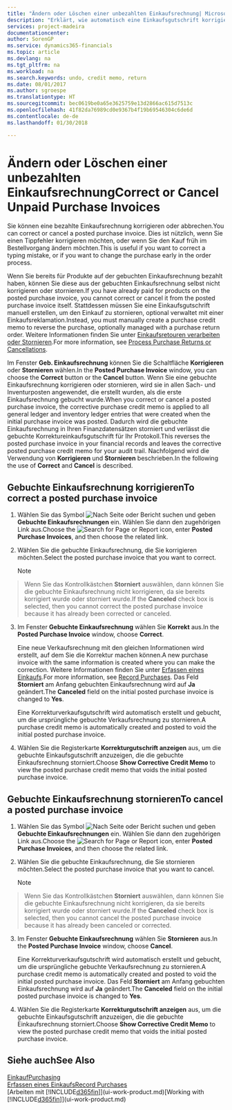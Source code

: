 ```yaml
---
title: "Ändern oder Löschen einer unbezahlten Einkaufsrechnung| Microsoft Docs"
description: "Erklärt, wie automatisch eine Einkaufsgutschrift korrigiert, abgebrochen oder rückgängig gemacht wird und eine gebuchte Einkaufsrechnung erstellt wird."
services: project-madeira
documentationcenter: 
author: SorenGP
ms.service: dynamics365-financials
ms.topic: article
ms.devlang: na
ms.tgt_pltfrm: na
ms.workload: na
ms.search.keywords: undo, credit memo, return
ms.date: 08/01/2017
ms.author: sgroespe
ms.translationtype: HT
ms.sourcegitcommit: bec0619be0a65e3625759e13d2866ac615d7513c
ms.openlocfilehash: 41f82da76989cd0e9367b4f19b69546304c6de6d
ms.contentlocale: de-de
ms.lasthandoff: 01/30/2018

---
```

# <a name="correct-or-cancel-unpaid-purchase-invoices"></a><span data-ttu-id="a1f33-103">Ändern oder Löschen einer unbezahlten Einkaufsrechnung</span><span class="sxs-lookup"><span data-stu-id="a1f33-103">Correct or Cancel Unpaid Purchase Invoices</span></span>
<span data-ttu-id="a1f33-104">Sie können eine bezahlte Einkaufsrechnung korrigieren oder abbrechen.</span><span class="sxs-lookup"><span data-stu-id="a1f33-104">You can correct or cancel a posted purchase invoice.</span></span> <span data-ttu-id="a1f33-105">Dies ist nützlich, wenn Sie einen Tippfehler korrigieren möchten, oder wenn Sie den Kauf früh im Bestellvorgang ändern möchten.</span><span class="sxs-lookup"><span data-stu-id="a1f33-105">This is useful if you want to correct a typing mistake, or if you want to change the purchase early in the order process.</span></span>

<span data-ttu-id="a1f33-106">Wenn Sie bereits für Produkte auf der gebuchten Einkaufsrechnung bezahlt haben, können Sie diese aus der gebuchten Einkaufsrechnung selbst nicht korrigieren oder stornieren.</span><span class="sxs-lookup"><span data-stu-id="a1f33-106">If you have already paid for products on the posted purchase invoice, you cannot correct or cancel it from the posted purchase invoice itself.</span></span> <span data-ttu-id="a1f33-107">Stattdessen müssen Sie eine Einkaufsgutschrift manuell erstellen, um den Einkauf zu stornieren, optional verwaltet mit einer Einkaufsreklamation.</span><span class="sxs-lookup"><span data-stu-id="a1f33-107">Instead, you must manually create a purchase credit memo to reverse the purchase, optionally managed with a purchase return order.</span></span> <span data-ttu-id="a1f33-108">Weitere Informationen finden Sie unter [Einkaufsretouren verarbeiten oder Stornieren](purchasing-how-process-purchase-returns-cancellations.md).</span><span class="sxs-lookup"><span data-stu-id="a1f33-108">For more information, see [Process Purchase Returns or Cancellations](purchasing-how-process-purchase-returns-cancellations.md).</span></span>

<span data-ttu-id="a1f33-109">Im Fenster **Geb. Einkaufsrechnung** können Sie die Schaltfläche **Korrigieren** oder **Stornieren** wählen.</span><span class="sxs-lookup"><span data-stu-id="a1f33-109">In the **Posted Purchase Invoice** window, you can choose the **Correct** button or the **Cancel** button.</span></span> <span data-ttu-id="a1f33-110">Wenn Sie eine gebuchte Einkaufsrechnung korrigieren oder stornieren, wird sie in allen Sach- und Inventurposten angewendet, die erstellt wurden, als die erste Einkaufsrechnung gebucht wurde.</span><span class="sxs-lookup"><span data-stu-id="a1f33-110">When you correct or cancel a posted purchase invoice, the corrective purchase credit memo is applied to all general ledger and inventory ledger entries that were created when the initial purchase invoice was posted.</span></span> <span data-ttu-id="a1f33-111">Dadurch wird die gebuchte Einkaufsrechnung in Ihren Finanzdatensätzen storniert und verlässt die gebuchte Korrektureinkaufsgutschrift für Ihr Protokoll.</span><span class="sxs-lookup"><span data-stu-id="a1f33-111">This reverses the posted purchase invoice in your financial records and leaves the corrective posted purchase credit memo for your audit trail.</span></span> <span data-ttu-id="a1f33-112">Nachfolgend wird die Verwendung von **Korrigieren** und **Stornieren** beschrieben.</span><span class="sxs-lookup"><span data-stu-id="a1f33-112">In the following the use of **Correct** and **Cancel** is described.</span></span>

## <a name="to-correct-a-posted-purchase-invoice"></a><span data-ttu-id="a1f33-113">Gebuchte Einkaufsrechnung korrigieren</span><span class="sxs-lookup"><span data-stu-id="a1f33-113">To correct a posted purchase invoice</span></span>
1. <span data-ttu-id="a1f33-114">Wählen Sie das Symbol ![Nach Seite oder Bericht suchen](media/ui-search/search_small.png "Nach Seite oder Bericht suchen") und geben **Gebuchte Einkaufsrechnungen** ein. Wählen Sie dann den zugehörigen Link aus.</span><span class="sxs-lookup"><span data-stu-id="a1f33-114">Choose the ![Search for Page or Report](media/ui-search/search_small.png "Search for Page or Report icon") icon, enter **Posted Purchase Invoices**, and then choose the related link.</span></span>  
2. <span data-ttu-id="a1f33-115">Wählen Sie die gebuchte Einkaufsrechnung, die Sie korrigieren möchten.</span><span class="sxs-lookup"><span data-stu-id="a1f33-115">Select the posted purchase invoice that you want to correct.</span></span>  

    > [!NOTE]  
>   <span data-ttu-id="a1f33-116">Wenn Sie das Kontrollkästchen **Storniert** auswählen, dann können Sie die gebuchte Einkaufsrechnung nicht korrigieren, da sie bereits korrigiert wurde oder storniert wurde.</span><span class="sxs-lookup"><span data-stu-id="a1f33-116">If the **Canceled** check box is selected, then you cannot correct the posted purchase invoice because it has already been corrected or canceled.</span></span>
3. <span data-ttu-id="a1f33-117">Im Fenster **Gebuchte Einkaufsrechnung** wählen Sie **Korrekt** aus.</span><span class="sxs-lookup"><span data-stu-id="a1f33-117">In the **Posted Purchase Invoice** window, choose **Correct**.</span></span>

    <span data-ttu-id="a1f33-118">Eine neue Verkaufsrechnung mit den gleichen Informationen wird erstellt, auf dem Sie die Korrektur machen können.</span><span class="sxs-lookup"><span data-stu-id="a1f33-118">A new purchase invoice with the same information is created where you can make the correction.</span></span> <span data-ttu-id="a1f33-119">Weitere Informationen finden Sie unter [Erfassen eines Einkaufs](purchasing-how-record-purchases.md).</span><span class="sxs-lookup"><span data-stu-id="a1f33-119">For more information, see [Record Purchases](purchasing-how-record-purchases.md).</span></span> <span data-ttu-id="a1f33-120">Das Feld **Storniert** am Anfang gebuchten Einkaufsrechnung wird auf **Ja** geändert.</span><span class="sxs-lookup"><span data-stu-id="a1f33-120">The **Canceled** field on the initial posted purchase invoice is changed to **Yes**.</span></span>

    <span data-ttu-id="a1f33-121">Eine Korrekturverkaufsgutschrift wird automatisch erstellt und gebucht, um die ursprüngliche gebuchte Verkaufsrechnung zu stornieren.</span><span class="sxs-lookup"><span data-stu-id="a1f33-121">A purchase credit memo is automatically created and posted to void the initial posted purchase invoice.</span></span>
4. <span data-ttu-id="a1f33-122">Wählen Sie die Registerkarte **Korrekturgutschrift anzeigen** aus, um die gebuchte Einkaufsgutschrift anzuzeigen, die die gebuchte Einkaufsrechnung storniert.</span><span class="sxs-lookup"><span data-stu-id="a1f33-122">Choose **Show Corrective Credit Memo** to view the posted purchase credit memo that voids the initial posted purchase invoice.</span></span>

## <a name="to-cancel-a-posted-purchase-invoice"></a><span data-ttu-id="a1f33-123">Gebuchte Einkaufsrechnung stornieren</span><span class="sxs-lookup"><span data-stu-id="a1f33-123">To cancel a posted purchase invoice</span></span>
1. <span data-ttu-id="a1f33-124">Wählen Sie das Symbol ![Nach Seite oder Bericht suchen](media/ui-search/search_small.png "Nach Seite oder Bericht suchen") und geben **Gebuchte Einkaufsrechnungen** ein. Wählen Sie dann den zugehörigen Link aus.</span><span class="sxs-lookup"><span data-stu-id="a1f33-124">Choose the ![Search for Page or Report](media/ui-search/search_small.png "Search for Page or Report icon") icon, enter **Posted Purchase Invoices**, and then choose the related link.</span></span>  
2. <span data-ttu-id="a1f33-125">Wählen Sie die gebuchte Einkaufsrechnung, die Sie stornieren möchten.</span><span class="sxs-lookup"><span data-stu-id="a1f33-125">Select the posted purchase invoice that you want to cancel.</span></span>

    > [!NOTE]  
>   <span data-ttu-id="a1f33-126">Wenn Sie das Kontrollkästchen **Storniert** auswählen, dann können Sie die gebuchte Einkaufsrechnung nicht korrigieren, da sie bereits korrigiert wurde oder storniert wurde.</span><span class="sxs-lookup"><span data-stu-id="a1f33-126">If the **Canceled** check box is selected, then you cannot cancel the posted purchase invoice because it has already been canceled or corrected.</span></span>
3. <span data-ttu-id="a1f33-127">Im Fenster **Gebuchte Einkaufsrechnung** wählen Sie **Stornieren** aus.</span><span class="sxs-lookup"><span data-stu-id="a1f33-127">In the **Posted Purchase Invoice** window, choose **Cancel**.</span></span>

    <span data-ttu-id="a1f33-128">Eine Korrekturverkaufsgutschrift wird automatisch erstellt und gebucht, um die ursprüngliche gebuchte Verkaufsrechnung zu stornieren.</span><span class="sxs-lookup"><span data-stu-id="a1f33-128">A purchase credit memo is automatically created and posted to void the initial posted purchase invoice.</span></span> <span data-ttu-id="a1f33-129">Das Feld **Storniert** am Anfang gebuchten Einkaufsrechnung wird auf **Ja** geändert.</span><span class="sxs-lookup"><span data-stu-id="a1f33-129">The **Canceled** field on the initial posted purchase invoice is changed to **Yes**.</span></span>
4. <span data-ttu-id="a1f33-130">Wählen Sie die Registerkarte **Korrekturgutschrift anzeigen** aus, um die gebuchte Einkaufsgutschrift anzuzeigen, die die gebuchte Einkaufsrechnung storniert.</span><span class="sxs-lookup"><span data-stu-id="a1f33-130">Choose **Show Corrective Credit Memo** to view the posted purchase credit memo that voids the initial posted purchase invoice.</span></span>

## <a name="see-also"></a><span data-ttu-id="a1f33-131">Siehe auch</span><span class="sxs-lookup"><span data-stu-id="a1f33-131">See Also</span></span>
[<span data-ttu-id="a1f33-132">Einkauf</span><span class="sxs-lookup"><span data-stu-id="a1f33-132">Purchasing</span></span>](purchasing-manage-purchasing.md)  
[<span data-ttu-id="a1f33-133">Erfassen eines Einkaufs</span><span class="sxs-lookup"><span data-stu-id="a1f33-133">Record Purchases</span></span>](purchasing-how-record-purchases.md)  
<span data-ttu-id="a1f33-134">[Arbeiten mit [!INCLUDE[d365fin](includes/d365fin_md.md)]](ui-work-product.md)</span><span class="sxs-lookup"><span data-stu-id="a1f33-134">[Working with [!INCLUDE[d365fin](includes/d365fin_md.md)]](ui-work-product.md)</span></span>

